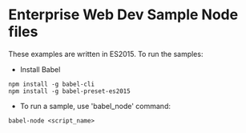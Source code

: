 # Enterprise Web Dev Sample Node files

These examples are written in ES2015. To run the samples:

- Install Babel

```script
npm install -g babel-cli
npm install -g babel-preset-es2015
```

- To run a sample, use 'babel_node' command:

```script
babel-node <script_name>
```